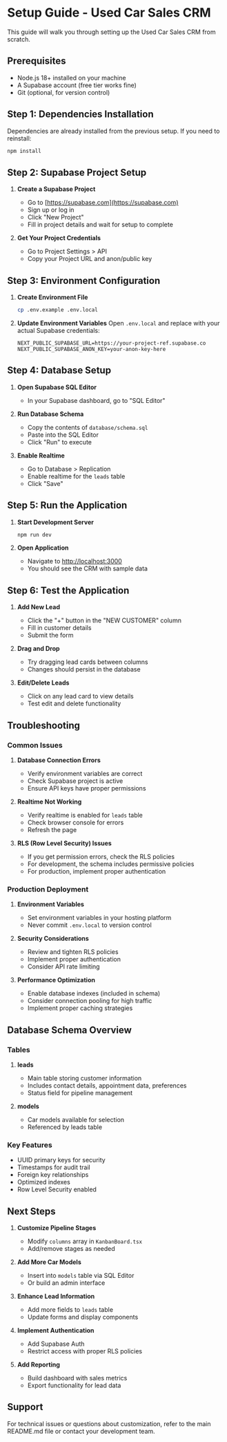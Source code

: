 # Setup Guide - Used Car Sales CRM

This guide will walk you through setting up the Used Car Sales CRM from scratch.

## Prerequisites

- Node.js 18+ installed on your machine
- A Supabase account (free tier works fine)
- Git (optional, for version control)

## Step 1: Dependencies Installation

Dependencies are already installed from the previous setup. If you need to reinstall:

```bash
npm install
```

## Step 2: Supabase Project Setup

1. **Create a Supabase Project**
   - Go to [https://supabase.com](https://supabase.com)
   - Sign up or log in
   - Click "New Project"
   - Fill in project details and wait for setup to complete

2. **Get Your Project Credentials**
   - Go to Project Settings > API
   - Copy your Project URL and anon/public key

## Step 3: Environment Configuration

1. **Create Environment File**
   ```bash
   cp .env.example .env.local
   ```

2. **Update Environment Variables**
   Open `.env.local` and replace with your actual Supabase credentials:
   ```env
   NEXT_PUBLIC_SUPABASE_URL=https://your-project-ref.supabase.co
   NEXT_PUBLIC_SUPABASE_ANON_KEY=your-anon-key-here
   ```

## Step 4: Database Setup

1. **Open Supabase SQL Editor**
   - In your Supabase dashboard, go to "SQL Editor"

2. **Run Database Schema**
   - Copy the contents of `database/schema.sql`
   - Paste into the SQL Editor
   - Click "Run" to execute

3. **Enable Realtime**
   - Go to Database > Replication
   - Enable realtime for the `leads` table
   - Click "Save"

## Step 5: Run the Application

1. **Start Development Server**
   ```bash
   npm run dev
   ```

2. **Open Application**
   - Navigate to [http://localhost:3000](http://localhost:3000)
   - You should see the CRM with sample data

## Step 6: Test the Application

1. **Add New Lead**
   - Click the "+" button in the "NEW CUSTOMER" column
   - Fill in customer details
   - Submit the form

2. **Drag and Drop**
   - Try dragging lead cards between columns
   - Changes should persist in the database

3. **Edit/Delete Leads**
   - Click on any lead card to view details
   - Test edit and delete functionality

## Troubleshooting

### Common Issues

1. **Database Connection Errors**
   - Verify environment variables are correct
   - Check Supabase project is active
   - Ensure API keys have proper permissions

2. **Realtime Not Working**
   - Verify realtime is enabled for `leads` table
   - Check browser console for errors
   - Refresh the page

3. **RLS (Row Level Security) Issues**
   - If you get permission errors, check the RLS policies
   - For development, the schema includes permissive policies
   - For production, implement proper authentication

### Production Deployment

1. **Environment Variables**
   - Set environment variables in your hosting platform
   - Never commit `.env.local` to version control

2. **Security Considerations**
   - Review and tighten RLS policies
   - Implement proper authentication
   - Consider API rate limiting

3. **Performance Optimization**
   - Enable database indexes (included in schema)
   - Consider connection pooling for high traffic
   - Implement proper caching strategies

## Database Schema Overview

### Tables

1. **leads**
   - Main table storing customer information
   - Includes contact details, appointment data, preferences
   - Status field for pipeline management

2. **models**
   - Car models available for selection
   - Referenced by leads table

### Key Features

- UUID primary keys for security
- Timestamps for audit trail
- Foreign key relationships
- Optimized indexes
- Row Level Security enabled

## Next Steps

1. **Customize Pipeline Stages**
   - Modify `columns` array in `KanbanBoard.tsx`
   - Add/remove stages as needed

2. **Add More Car Models**
   - Insert into `models` table via SQL Editor
   - Or build an admin interface

3. **Enhance Lead Information**
   - Add more fields to `leads` table
   - Update forms and display components

4. **Implement Authentication**
   - Add Supabase Auth
   - Restrict access with proper RLS policies

5. **Add Reporting**
   - Build dashboard with sales metrics
   - Export functionality for lead data

## Support

For technical issues or questions about customization, refer to the main README.md file or contact your development team. 